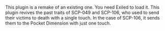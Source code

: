 This plugin is a remake of an existing one. You need Exiled to load it. This plugin revives the past traits of SCP-049 and SCP-106, who used to send their victims to death with a single touch. In the case of SCP-106, it sends them to the Pocket Dimension with just one touch.

